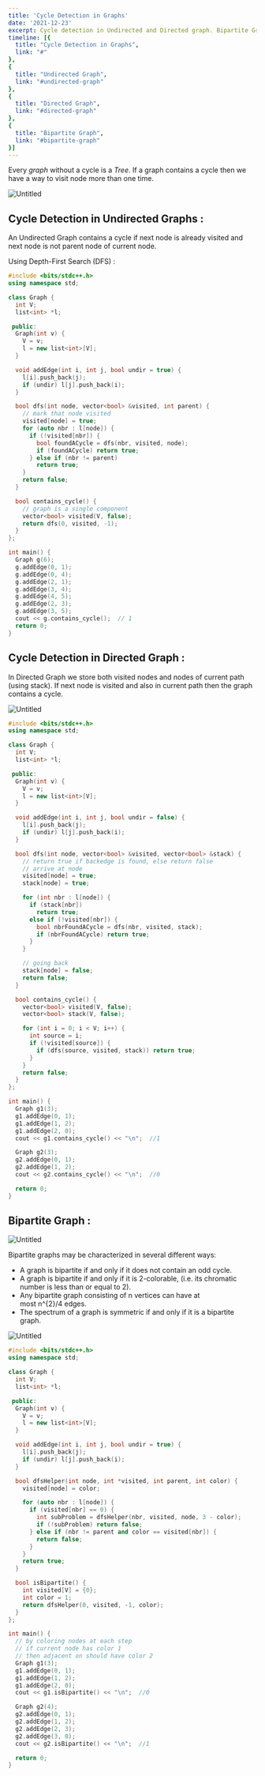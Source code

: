 ```yaml
---
title: 'Cycle Detection in Graphs'
date: '2021-12-23'
excerpt: Cycle detection in Undirected and Directed graph. Bipartite Graph.
timeline: [{
  title: "Cycle Detection in Graphs",
  link: "#"
},
{
  title: "Undirected Graph",
  link: "#undirected-graph"
},
{
  title: "Directed Graph",
  link: "#directed-graph"
},
{
  title: "Bipartite Graph",
  link: "#bipartite-graph"
}]
---
```


Every *graph* without a cycle is a *Tree*. If a graph contains a cycle then we have a way to visit node more than one time.

![Untitled](/cycle-detection-in-graphs/Untitled.png)

<div id="undirected-graph"></div>

## Cycle Detection in Undirected Graphs :

An Undirected Graph contains a cycle if next node is already visited and next node is not parent node of current node.

Using Depth-First Search (DFS) :

```cpp
#include <bits/stdc++.h>
using namespace std;

class Graph {
  int V;
  list<int> *l;

 public:
  Graph(int v) {
    V = v;
    l = new list<int>[V];
  }

  void addEdge(int i, int j, bool undir = true) {
    l[i].push_back(j);
    if (undir) l[j].push_back(i);
  }

  bool dfs(int node, vector<bool> &visited, int parent) {
    // mark that node visited
    visited[node] = true;
    for (auto nbr : l[node]) {
      if (!visited[nbr]) {
        bool foundACycle = dfs(nbr, visited, node);
        if (foundACycle) return true;
      } else if (nbr != parent)
        return true;
    }
    return false;
  }

  bool contains_cycle() {
    // graph is a single component
    vector<bool> visited(V, false);
    return dfs(0, visited, -1);
  }
};

int main() {
  Graph g(6);
  g.addEdge(0, 1);
  g.addEdge(0, 4);
  g.addEdge(2, 1);
  g.addEdge(3, 4);
  g.addEdge(4, 5);
  g.addEdge(2, 3);
  g.addEdge(3, 5);
  cout << g.contains_cycle();  // 1
  return 0;
}
```

<div id="directed-graph"></div>

## Cycle Detection in Directed Graph :

In Directed Graph we store both visited nodes and nodes of current path (using stack). If next node is visited and also in current path then the graph contains a cycle.

![Untitled](/cycle-detection-in-graphs/Untitled%202.gif)

```cpp
#include <bits/stdc++.h>
using namespace std;

class Graph {
  int V;
  list<int> *l;

 public:
  Graph(int v) {
    V = v;
    l = new list<int>[V];
  }

  void addEdge(int i, int j, bool undir = false) {
    l[i].push_back(j);
    if (undir) l[j].push_back(i);
  }

  bool dfs(int node, vector<bool> &visited, vector<bool> &stack) {
    // return true if backedge is found, else return false
    // arrive at node
    visited[node] = true;
    stack[node] = true;

    for (int nbr : l[node]) {
      if (stack[nbr])
        return true;
      else if (!visited[nbr]) {
        bool nbrFoundACycle = dfs(nbr, visited, stack);
        if (nbrFoundACycle) return true;
      }
    }

    // going back
    stack[node] = false;
    return false;
  }

  bool contains_cycle() {
    vector<bool> visited(V, false);
    vector<bool> stack(V, false);

    for (int i = 0; i < V; i++) {
      int source = i;
      if (!visited[source]) {
        if (dfs(source, visited, stack)) return true;
      }
    }
    return false;
  }
};

int main() {
  Graph g1(3);
  g1.addEdge(0, 1);
  g1.addEdge(1, 2);
  g1.addEdge(2, 0);
  cout << g1.contains_cycle() << "\n";  //1

  Graph g2(3);
  g2.addEdge(0, 1);
  g2.addEdge(1, 2);
  cout << g2.contains_cycle() << "\n";  //0

  return 0;
}
```

<div id="bipartite-graph"></div>

## Bipartite Graph :

![Untitled](/cycle-detection-in-graphs/Untitled%203.png)

Bipartite graphs may be characterized in several different ways:

- A graph is bipartite if and only if it does not contain an odd cycle.
- A graph is bipartite if and only if it is 2-colorable, (i.e. its chromatic number is less than or equal to 2).
- Any bipartite graph consisting of n vertices can have at most n^{2}/4 edges.
- The spectrum of a graph is symmetric if and only if it is a bipartite graph.

![Untitled](/cycle-detection-in-graphs/Untitled%204.png)

```cpp
#include <bits/stdc++.h>
using namespace std;

class Graph {
  int V;
  list<int> *l;

 public:
  Graph(int v) {
    V = v;
    l = new list<int>[V];
  }

  void addEdge(int i, int j, bool undir = true) {
    l[i].push_back(j);
    if (undir) l[j].push_back(i);
  }

  bool dfsHelper(int node, int *visited, int parent, int color) {
    visited[node] = color;

    for (auto nbr : l[node]) {
      if (visited[nbr] == 0) {
        int subProblem = dfsHelper(nbr, visited, node, 3 - color);
        if (!subProblem) return false;
      } else if (nbr != parent and color == visited[nbr]) {
        return false;
      }
    }
    return true;
  }

  bool isBipartite() {
    int visited[V] = {0};
    int color = 1;
    return dfsHelper(0, visited, -1, color);
  }
};

int main() {
  // by coloring nodes at each step
  // if current node has color 1
  // then adjacent on should have color 2
  Graph g1(3);
  g1.addEdge(0, 1);
  g1.addEdge(1, 2);
  g1.addEdge(2, 0);
  cout << g1.isBipartite() << "\n";  //0

  Graph g2(4);
  g2.addEdge(0, 1);
  g2.addEdge(1, 2);
  g2.addEdge(2, 3);
  g2.addEdge(3, 0);
  cout << g2.isBipartite() << "\n";  //1

  return 0;
}
```